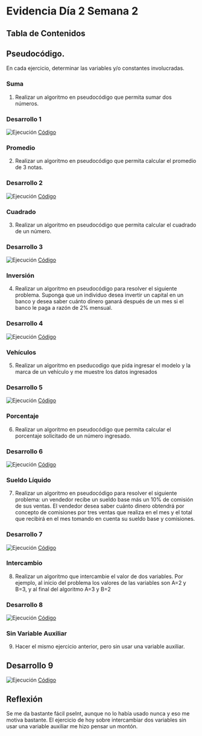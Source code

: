 # Evidencia Día 2 Semana 2
## Tabla de Contenidos
## Pseudocódigo.
En cada ejercicio, determinar las variables y/o constantes involucradas.
### Suma
1. Realizar un algoritmo en pseudocódigo que permita sumar dos números.
### Desarrollo 1
![Ejecución](https://raw.githubusercontent.com/SebaFarias/modulo_programacion_basica_en_java/master/Diagramas%20de%20flujo/Suma.PNG)
[Código](https://github.com/SebaFarias/modulo_programacion_basica_en_java/blob/master/Diagramas%20de%20flujo/suma.psc)
### Promedio
2. Realizar un algoritmo en pseudocódigo que permita calcular el promedio de 3 notas.
### Desarrollo 2
![Ejecución](https://raw.githubusercontent.com/SebaFarias/modulo_programacion_basica_en_java/master/Diagramas%20de%20flujo/Promedio.PNG)
[Código](https://github.com/SebaFarias/modulo_programacion_basica_en_java/blob/master/Diagramas%20de%20flujo/promedio.psc)
### Cuadrado
3. Realizar un algoritmo en pseudocódigo que permita calcular el cuadrado de un número.
### Desarrollo 3
![Ejecución](https://raw.githubusercontent.com/SebaFarias/modulo_programacion_basica_en_java/master/Diagramas%20de%20flujo/Cuadrado.PNG)
[Código](https://github.com/SebaFarias/modulo_programacion_basica_en_java/blob/master/Diagramas%20de%20flujo/cuadrado.psc)

### Inversión
4. Realizar un algoritmo en pseudocódigo para resolver el siguiente problema. Suponga que un individuo desea invertir un capital en un banco y desea saber cuánto dinero ganará después de un mes si el banco le paga a razón de 2% mensual.
### Desarrollo 4
![Ejecución](https://raw.githubusercontent.com/SebaFarias/modulo_programacion_basica_en_java/master/Diagramas%20de%20flujo/Inversion.PNG)
[Código](https://github.com/SebaFarias/modulo_programacion_basica_en_java/blob/master/Diagramas%20de%20flujo/inversion.psc)
### Vehículos
5. Realizar un algoritmo en pseducodigo que pida ingresar el modelo y la marca de un vehículo y me muestre los datos ingresados
### Desarrollo 5
![Ejecución](https://raw.githubusercontent.com/SebaFarias/modulo_programacion_basica_en_java/master/Diagramas%20de%20flujo/Vehiculos.PNG)
[Código](https://github.com/SebaFarias/modulo_programacion_basica_en_java/blob/master/Diagramas%20de%20flujo/vehiculos.psc)
### Porcentaje
6. Realizar un algoritmo en pseudocódigo que permita calcular el porcentaje solicitado de un número ingresado.
### Desarrollo 6
![Ejecución](https://raw.githubusercontent.com/SebaFarias/modulo_programacion_basica_en_java/master/Diagramas%20de%20flujo/Porcentaje.PNG)
[Código](https://github.com/SebaFarias/modulo_programacion_basica_en_java/blob/master/Diagramas%20de%20flujo/porcentaje.psc)
### Sueldo Líquido
7. Realizar un algoritmo en pseudocódigo para resolver el siguiente problema: un vendedor recibe un sueldo base más un 10% de comisión de sus ventas. El vendedor desea saber cuánto dinero obtendrá por concepto de comisiones por tres ventas que realiza en el mes y el total que recibirá en el mes tomando en cuenta su sueldo base y comisiones.
### Desarrollo 7
![Ejecución](https://raw.githubusercontent.com/SebaFarias/modulo_programacion_basica_en_java/master/Diagramas%20de%20flujo/Sueldo.PNG)
[Código](https://github.com/SebaFarias/modulo_programacion_basica_en_java/blob/master/Diagramas%20de%20flujo/sueldo.psc)
### Intercambio
8. Realizar un algoritmo que intercambie el valor de dos variables. Por ejemplo, al inicio del problema los valores de las variables son A=2 y B=3, y al final del algoritmo A=3 y B=2
### Desarrollo 8
![Ejecución](https://raw.githubusercontent.com/SebaFarias/modulo_programacion_basica_en_java/master/Diagramas%20de%20flujo/Intercambio.PNG)
[Código](https://github.com/SebaFarias/modulo_programacion_basica_en_java/blob/master/Diagramas%20de%20flujo/intercambio.psc)
### Sin Variable Auxiliar
9. Hacer el mismo ejercicio anterior, pero sin usar una variable auxiliar.
## Desarrollo 9
![Ejecución](https://raw.githubusercontent.com/SebaFarias/modulo_programacion_basica_en_java/master/Diagramas%20de%20flujo/Intercambio2.PNG)
[Código](https://github.com/SebaFarias/modulo_programacion_basica_en_java/blob/master/Diagramas%20de%20flujo/intercambio2.psc)
## Reflexión
Se me da bastante fácil pseInt, aunque no lo había usado nunca y eso me motiva bastante. El ejercicio de hoy sobre intercambiar dos variables sin usar una variable auxiliar me hizo pensar un montón.
